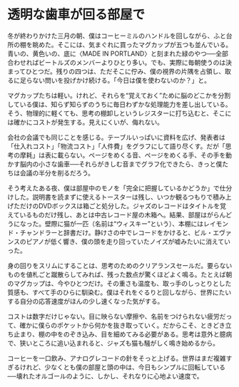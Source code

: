 # 透明な歯車が回る部屋で

冬が終わりかけた三月の朝、僕はコーヒーミルのハンドルを回しながら、ふと台所の棚を眺めた。そこには、気まぐれに買ったマグカップが五つも並んでいる。青いの、黄色いの、底に〈MADE IN PORTLAND〉と刻まれた緑のやつ──全部合わせればビートルズのメンバーよりひとり多い。でも、実際に毎朝使うのは決まってひとつだ。残りの四つは、ただそこに佇み、僕の視界の片隅を占領し、取るに足らない問いを投げかけ続ける。「今日は僕を使わないのか？」と。

マグカップたちは軽い。けれど、それらを“覚えておく”ために脳のどこかを分割している僕は、知らず知らずのうちに毎日わずかな処理能力を差し出している。そう、物理的に軽くても、思考の棚卸しというレジスターに打ち込むと、そこには確かにコストが発生する。見えにくいが、侮れない。

会社の会議でも同じことを感じる。テーブルいっぱいに資料を広げ、発表者は「仕入れコスト」「物流コスト」「人件費」をグラフにして語り尽くす。だが「思考の摩耗」は表に載らない。ページをめくる音、ページをめくる手、その手を動かす脳内の小さな歯車──それらがきしむ音までグラフ化できたら、きっと僕たちは会議の半分を削るだろう。

そう考えたある夜、僕は部屋中のモノを「完全に把握しているかどうか」で仕分けした。説明書を読まずに使えるトースターは残し、いつか観るつもりで積み上げただけのDVDボックスは箱ごと処分した。ジャズのレコードはタイトルを覚えているものだけ残し、あとは中古レコード屋の木箱へ。結果、部屋はがらんどうになった。壁際に猫が一匹（名前は“ウィスキー”という）、本棚にはレイモンド・チャンドラーと辞書だけ。静けさの中でレコードをかけると、ビル・エヴァンスのピアノが低く響き、僕の頭を走り回っていたノイズが嘘みたいに消えていった。

身の回りをスリムにすることは、思考のためのクリアランスセールだ。要らないものを値札ごと蹴散らしてみれば、残った数点が驚くほどよく鳴る。たとえば朝のマグカップは、今やひとつだけ。その重さも温度も、取っ手のしっとりとした質感も、すべて手のひらに馴染む。僕はそれをぐるりと回しながら、世界にたいする自分の応答速度がほんの少し速くなった気がする。

コストは数字だけじゃない。目に映らない摩擦や、名前をつけられない疲労だって、確かに僕らのポケットから何かを抜き取っていく。だからこそ、ときどき立ち止まり、棚の中をのぞき込み、目を細めてみる必要がある。思考は意外と臆病で、狭いところに追い込まれると、ジャズも猫も騒がしく鳴き始めるから。

コーヒーを一口飲み、アナログレコードの針をそっと上げる。世界はまだ複雑すぎるけれど、少なくとも僕の部屋と頭の中は、今日もシンプルに回転している──壊れたオルゴールのように、しかし、それなりに心地よい速度で。
